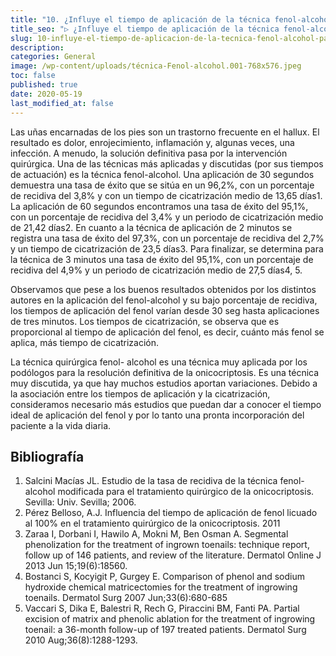 ```yaml
---
title: "10. ¿Influye el tiempo de aplicación de la técnica fenol-alcohol para cirugía de uña encarnada?"
title_seo: "▷ ¿Influye el tiempo de aplicación de la técnica fenol-alcohol para cirugía de uña encarnada?"
slug: 10-influye-el-tiempo-de-aplicacion-de-la-tecnica-fenol-alcohol-para-cirugia-de-una-encarnada
description:
categories: General
image: /wp-content/uploads/técnica-Fenol-alcohol.001-768x576.jpeg
toc: false
published: true
date: 2020-05-19
last_modified_at: false
---
```

Las uñas encarnadas de los pies son un trastorno frecuente en el hallux. El resultado es dolor, enrojecimiento, inflamación y, algunas veces, una infección. A menudo, la solución definitiva pasa por la intervención quirúrgica. Una de las técnicas más aplicadas y discutidas (por sus tiempos de actuación) es la técnica fenol-alcohol. Una aplicación de 30 segundos demuestra una tasa de éxito que se sitúa en un 96,2%, con un porcentaje de recidiva del 3,8% y con un tiempo de cicatrización medio de 13,65 días1. La aplicación de 60 segundos encontramos una tasa de éxito del 95,1%, con un porcentaje de recidiva del 3,4% y un periodo de cicatrización medio de 21,42 días2. En cuanto a la técnica de aplicación de 2 minutos se registra una tasa de éxito del 97,3%, con un porcentaje de recidiva del 2,7% y un tiempo de cicatrización de 23,5 días3. Para finalizar, se determina para la técnica de 3 minutos una tasa de éxito del 95,1%, con un porcentaje de recidiva del 4,9% y un periodo de cicatrización medio de 27,5 días4, 5.

Observamos que pese a los buenos resultados obtenidos por los distintos autores en la aplicación del fenol-alcohol y su bajo porcentaje de recidiva, los tiempos de aplicación del fenol varían desde 30 seg hasta aplicaciones de tres minutos. Los tiempos de cicatrización, se observa que es proporcional al tiempo de aplicación del fenol, es decir, cuánto más fenol se aplica, más tiempo de cicatrización.

La técnica quirúrgica fenol- alcohol es una técnica muy aplicada por los podólogos para la resolución definitiva de la onicocriptosis. Es una técnica muy discutida, ya que hay muchos estudios aportan variaciones. Debido a la asociación entre los tiempos de aplicación y la cicatrización, consideramos necesario más estudios que puedan dar a conocer el tiempo ideal de aplicación del fenol y por lo tanto una pronta incorporación del paciente a la vida diaria.

## Bibliografía

1. Salcini Macías JL. Estudio de la tasa de recidiva de la técnica fenol-alcohol modificada para el tratamiento quirúrgico de la onicocriptosis. Sevilla: Univ. Sevilla; 2006.
1. Pérez Belloso, A.J. Influencia del tiempo de aplicación de fenol licuado al 100% en el tratamiento quirúrgico de la onicocriptosis. 2011
1. Zaraa I, Dorbani I, Hawilo A, Mokni M, Ben Osman A. Segmental phenolization for the treatment of ingrown toenails: technique report, follow up of 146 patients, and review of the literature. Dermatol Online J 2013 Jun 15;19(6):18560.
1. Bostanci S, Kocyigit P, Gurgey E. Comparison of phenol and sodium hydroxide chemical matricectomies for the treatment of ingrowing toenails. Dermatol Surg 2007 Jun;33(6):680-685
1. Vaccari S, Dika E, Balestri R, Rech G, Piraccini BM, Fanti PA. Partial excision of matrix and phenolic ablation for the treatment of ingrowing toenail: a 36-month follow-up of 197 treated patients. Dermatol Surg 2010 Aug;36(8):1288-1293.